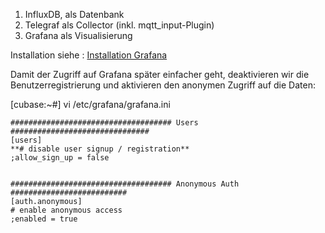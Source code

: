 1.  InfluxDB, als Datenbank
2.  Telegraf als Collector (inkl. mqtt_input-Plugin)
3.  Grafana als Visualisierung 


Installation siehe : [Installation Grafana](https://grafana.com/grafana/download?platform=linux)


Damit der Zugriff auf Grafana später einfacher geht, deaktivieren wir die Benutzerregistrierung und aktivieren den anonymen Zugriff auf die Daten:

[cubase:~#] vi /etc/grafana/grafana.ini

```
#################################### Users ###############################
[users]
**# disable user signup / registration**
;allow_sign_up = false


#################################### Anonymous Auth ##########################
[auth.anonymous]
# enable anonymous access
;enabled = true
```
